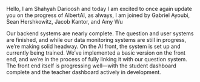 Hello, I am Shahyah Darioosh and today I am excited to once again update you on the progress of AlbertAI, as always, I am joined by Gabriel Ayoubi, Sean Hershkowitz, Jacob Kantor, and Amy Wu


Our backend systems are nearly complete. The question and user systems are finished, and while our data monitoring systems are still in progress, we’re making solid headway. On the AI front, the system is set up and currently being trained. We’ve implemented a basic version on the front end, and we’re in the process of fully linking it with our question system. The front end itself is progressing well—with the student dashboard complete and the teacher dashboard actively in development.